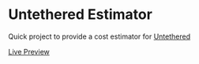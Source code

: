 # Untethered Estimator

Quick project to provide a cost estimator for [Untethered](http://www.untetheredoutfitters.com "Untethered")

[Live Preview](http://htmlpreview.github.io/?https://github.com/sean-perryman/untethered-estimator/blob/master/estimator.html)
